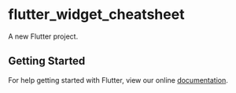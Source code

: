 # flutter_widget_cheatsheet

A new Flutter project.

## Getting Started

For help getting started with Flutter, view our online
[documentation](https://flutter.io/).
